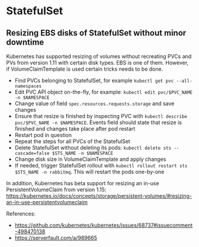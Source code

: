 # StatefulSet

## Resizing EBS disks of StatefulSet without minor downtime

Kubernetes has supported resizing of volumes without recreating PVCs and PVs from version 1.11 with certain disk types. EBS is one of them. However, if VolumeClaimTemplate is used certain tricks needs to be done.

* Find PVCs belonging to StatefulSet, for example `kubectl get pvc --all-namespaces`
* Edit PVC API object on-the-fly, for example: `kubectl edit pvc/$PVC_NAME -n $NAMESPACE`
* Change value of field `spec.resources.requests.storage` and save changes
* Ensure that resize is finished by inspecting PVC with `kubectl describe pvc/$PVC_NAME -n $NAMESPACE`. Events field should state that resize is finished and changes take place after pod restart
* Restart pod in question
* Repeat the steps for all PVCs of the StatefulSet
* Delete StatefulSet without deleting its pods: `kubectl delete sts --cascade=false $STS_NAME -n $NAMESPACE`
* Change disk size in VolumeClaimTemplate and apply changes
* If needed, trigger StatefulSet rollout with `kubectl rollout restart sts $STS_NAME -n rabbitmq`. This will restart the pods one-by-one

In addition, Kubernetes has beta support for resizing an in-use PersistentVolumeClaim from version 1.15: https://kubernetes.io/docs/concepts/storage/persistent-volumes/#resizing-an-in-use-persistentvolumeclaim

References:

* https://github.com/kubernetes/kubernetes/issues/68737#issuecomment-498470138
* https://serverfault.com/a/989665
